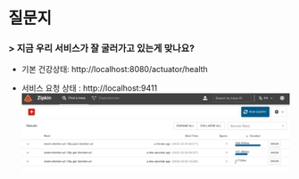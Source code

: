 # 질문지

### > 지금 우리 서비스가 잘 굴러가고 있는게 맞나요? 

- 기본 건강상태: http://localhost:8080/actuator/health

- 서비스 요청 상태 : http://localhost:9411
![img_1.png](img_1.png)